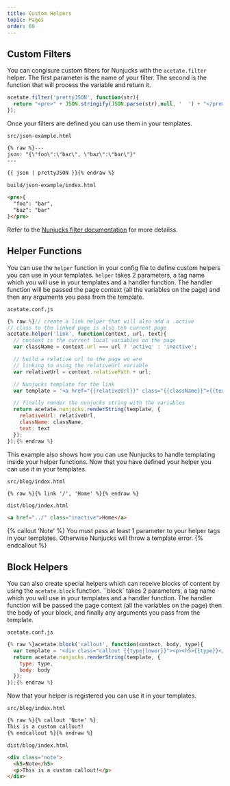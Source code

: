 ```yaml
---
title: Custom Helpers
topic: Pages
order: 60
---
```


## Custom Filters

You can congisure custom filters for Nunjucks with the `acetate.filter` helper. The first parameter is the name of your filter. The second is the function that will process the variable and return it.

```js
acetate.filter('prettyJSON', function(str){
  return "<pre>" + JSON.stringify(JSON.parse(str),null, '  ') + "</pre>";
});
```

Once your filters are defined you can use them in your templates.

<code class="filename">src/json-example.html</code>
```html
{% raw %}---
json: "{\"foo\":\"bar\", \"baz\":\"bar\"}"
---

{{ json | prettyJSON }}{% endraw %}
```

<code class="filename">build/json-example/index.html</code>
```html
<pre>{
  "foo": "bar",
  "baz": "bar"
}</pre>
```

Refer to the [Nunjucks filter documentation](https://mozilla.github.io/nunjucks/templating.html#filters) for more detailss.

## Helper Functions

You can use the `helper` function in your config file to define custom helpers you can use in your templates. `helper` takes 2 parameters, a tag name which you will use in your templates and a handler function. The handler function will be passed the page context (all the variables on the page) and then any arguments you pass from the template.

<code class="filename">acetate.conf.js</code>

```js
{% raw %}// create a link helper that will also add a .active
// class to the linked page is also teh current page
acetate.helper('link', function(context, url, text){
  // context is the current local variables on the page
  var className = context.url === url ? 'active' : 'inactive';

  // build a relative url to the page we are
  // linking to using the relativeUrl variable
  var relativeUrl = context.relativePath + url;

  // Nunjucks template for the link
  var template = '<a href="{{relativeUrl}}" class="{{className}}">{{text}}</a>';

  // finally render the nunjucks string with the variables
  return acetate.nunjucks.renderString(template, {
    relativeUrl: relativeUrl,
    className: className,
    text: text
  });
});{% endraw %}
```

This example also shows how you can use Nunjucks to handle templating inside your helper functions. Now that you have defined your helper you can use it in your templates.

<code class="filename">src/blog/index.html</code>

```html
{% raw %}{% link '/', 'Home' %}{% endraw %}
```

<code class="filename">dist/blog/index.html</code>

```html
<a href="../" class="inactive">Home</a>
```

{% callout 'Note' %}
You must pass at least 1 parameter to your helper tags in your templates. Otherwise Nunjucks will throw a template error.
{% endcallout %}

## Block Helpers

You can also create special helpers which can receive blocks of content by using the `acetate.block` function. ``block` takes 2 parameters, a tag name which you will use in your templates and a handler function. The handler function will be passed the page context (all the variables on the page) then the body of your block, and finally any arguments you pass from the template.

<code class="filename">acetate.conf.js</code>

```js
{% raw %}acetate.block('callout', function(context, body, type){
  var template = '<div class="callout {{type|lower}}"><p><h5>{{type}}</h5>{{body}}</p></div>';
  return acetate.nunjucks.renderString(template, {
    type: type,
    body: body
  });
});{% endraw %}
```

Now that your helper is registered you can use it in your templates.

<code class="filename">src/blog/index.html</code>

```html
{% raw %}{% callout 'Note' %}
This is a custom callout!
{% endcallout %}{% endraw %}
```

<code class="filename">dist/blog/index.html</code>

```html
<div class="note">
  <h5>Note</h5>
  <p>This is a custom callout!</p>
</div>
```
